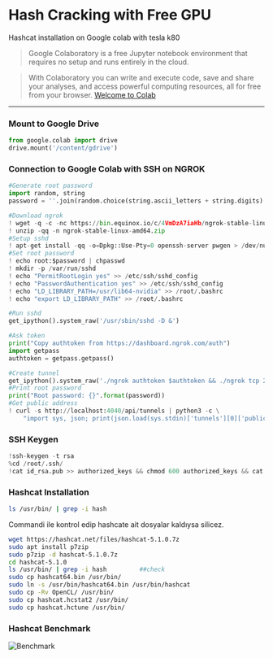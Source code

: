 # Hash Cracking with Free GPU
Hashcat installation on Google colab with tesla k80
 >Google Colaboratory is a free Jupyter notebook environment that requires no setup and runs entirely in the cloud.

>With Colaboratory you can write and execute code, save and share your analyses, and access powerful computing resources, all for free from your browser.
[Welcome to Colab](https://colab.research.google.com/notebooks/welcome.ipynb)

---------- 
###  Mount to Google Drive


```python
from google.colab import drive
drive.mount('/content/gdrive')
```

### Connection to Google Colab with SSH on NGROK
```python
#Generate root password
import random, string
password = ''.join(random.choice(string.ascii_letters + string.digits) for i in range(20))

#Download ngrok
! wget -q -c -nc https://bin.equinox.io/c/4VmDzA7iaHb/ngrok-stable-linux-amd64.zip
! unzip -qq -n ngrok-stable-linux-amd64.zip
#Setup sshd
! apt-get install -qq -o=Dpkg::Use-Pty=0 openssh-server pwgen > /dev/null
#Set root password
! echo root:$password | chpasswd
! mkdir -p /var/run/sshd
! echo "PermitRootLogin yes" >> /etc/ssh/sshd_config
! echo "PasswordAuthentication yes" >> /etc/ssh/sshd_config
! echo "LD_LIBRARY_PATH=/usr/lib64-nvidia" >> /root/.bashrc
! echo "export LD_LIBRARY_PATH" >> /root/.bashrc

#Run sshd
get_ipython().system_raw('/usr/sbin/sshd -D &')

#Ask token
print("Copy authtoken from https://dashboard.ngrok.com/auth")
import getpass
authtoken = getpass.getpass()

#Create tunnel
get_ipython().system_raw('./ngrok authtoken $authtoken && ./ngrok tcp 22 &')
#Print root password
print("Root password: {}".format(password))
#Get public address
! curl -s http://localhost:4040/api/tunnels | python3 -c \
    "import sys, json; print(json.load(sys.stdin)['tunnels'][0]['public_url'])"
```

### SSH Keygen 
```python
!ssh-keygen -t rsa
%cd /root/.ssh/
!cat id_rsa.pub >> authorized_keys && chmod 600 authorized_keys && cat id_rsa 
```


### Hashcat Installation	
```bash
ls /usr/bin/ | grep -i hash
```
Commandi ile kontrol edip hashcate ait dosyalar kaldıysa silicez.

```bash
wget https://hashcat.net/files/hashcat-5.1.0.7z
sudo apt install p7zip
sudo p7zip -d hashcat-5.1.0.7z
cd hashcat-5.1.0
ls /usr/bin/ | grep -i hash			##check
sudo cp hashcat64.bin /usr/bin/
sudo ln -s /usr/bin/hashcat64.bin /usr/bin/hashcat	
sudo cp -Rv OpenCL/ /usr/bin/
sudo cp hashcat.hcstat2 /usr/bin/
sudo cp hashcat.hctune /usr/bin/
```



### Hashcat Benchmark

![Benchmark](https://github.com/semihucann/hash_cracking_with_gpu/blob/master/benchmark.PNG?raw=true)
